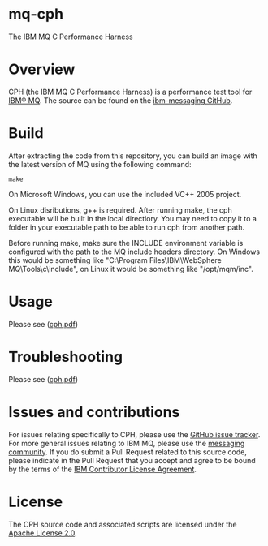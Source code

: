 # mq-cph
The IBM MQ C Performance Harness

# Overview

CPH (the IBM MQ C Performance Harness) is a performance test tool for [IBM® MQ](http://www-03.ibm.com/software/products/en/ibm-mq).  The source can be found on the [ibm-messaging GitHub](https://ibm-messaging.github.io/mq-cph).

# Build
After extracting the code from this repository, you can build an image with the latest version of MQ using the following command:

```
make
```
On Microsoft Windows, you can use the included VC++ 2005 project.

On Linux disributions, g++ is required. After running make, the cph executable will be built in the local directiory. You may need to copy it to a folder in your executable path to be able to run cph from another path.

Before running make, make sure the INCLUDE environment variable is configured with the path to the MQ include headers directory. On Windows this would be something like "C:\Program Files\IBM\WebSphere MQ\Tools\c\include", on Linux it would be something like "/opt/mqm/inc".

# Usage

Please see ([cph.pdf](cph.pdf))

# Troubleshooting

Please see ([cph.pdf](cph.pdf))

# Issues and contributions

For issues relating specifically to CPH, please use the [GitHub issue tracker](https://github.com/ibm-messaging/mq-cph/issues). For more general issues relating to IBM MQ, please use the [messaging community](https://developer.ibm.com/answers/?community=messaging). If you do submit a Pull Request related to this source code, please indicate in the Pull Request that you accept and agree to be bound by the terms of the [IBM Contributor License Agreement](CLA.md).

# License

The CPH source code and associated scripts are licensed under the [Apache License 2.0](./LICENSE).
